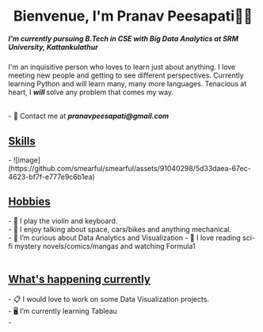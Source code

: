 <h1 align="center">Bienvenue, I'm Pranav Peesapati👋🏻</h1>
<h5>I'm currently pursuing B.Tech in CSE with Big Data Analytics at SRM University, Kattankulathur</h3>
<p >I'm an inquisitive person who loves to learn just about anything. I love meeting new people and getting to see different perspectives. Currently learning Python and will learn many, many more languages. Tenacious at heart, I <strong><i> will </i></strong> solve any problem that comes my way.</p> <br>
- 📧 Contact me at <strong> <i> pranavpeesapati@gmail.com </i> </strong> <br>
<h2><u>Skills</u></h2>
 - ![image](https://github.com/smearful/smearful/assets/91040298/5d33daea-67ec-4623-bf7f-e777e9c6b1ea)
 
    
<h2><u> Hobbies </u></h2>
- 🎻 I play the violin and keyboard.<br>
- 💬 I enjoy talking about space, cars/bikes and anything mechanical.<br>
- 💭 I’m curious about Data Analytics and Visualization 
- 🏁 I love reading sci-fi mystery novels/comics/mangas and watching Formula1<br><br>
 
<h2><u>What's happening currently</u></h2>
- 📋 I would love to work on some Data Visualization projects.<br>
- 🖥️ I’m currently learning Tableau<br>
- 
   </p>
